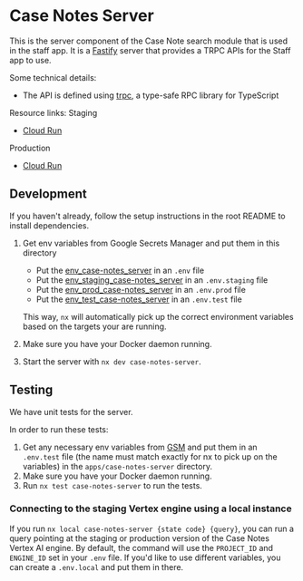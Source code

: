 # Case Notes Server

This is the server component of the Case Note search module that is used in the staff app. It is a [Fastify](https://fastify.dev/) server that provides a TRPC APIs for the Staff app to use.

Some technical details:

- The API is defined using [trpc](https://trpc.io/), a type-safe RPC library for TypeScript

Resource links:
Staging

- [Cloud Run](https://console.cloud.google.com/run/detail/us-central1/case-notes-server/metrics?project=recidiviz-dashboard-staging)

Production

- [Cloud Run](https://console.cloud.google.com/run/detail/us-central1/case-notes-server/metrics?project=recidiviz-dashboard-production)

## Development

If you haven't already, follow the setup instructions in the root README to install dependencies.

1. Get env variables from Google Secrets Manager and put them in this directory
   - Put the [env_case-notes_server](https://console.cloud.google.com/security/secret-manager/secret/env_dev_case-notes_server/versions?project=recidiviz-dashboard-staging) in an `.env` file
   - Put the [env_staging_case-notes_server](https://console.cloud.google.com/security/secret-manager/secret/env_staging_case-notes_server/versions?project=recidiviz-dashboard-staging) in an `.env.staging` file
   - Put the [env_prod_case-notes_server](https://console.cloud.google.com/security/secret-manager/secret/env_prod_case-notes_server/versions?project=recidiviz-dashboard-staging) in an `.env.prod` file
   - Put the [env_test_case-notes_server](https://console.cloud.google.com/security/secret-manager/secret/env_test_case-notes_server/versions?project=recidiviz-dashboard-staging) in an `.env.test` file

   This way, `nx` will automatically pick up the correct environment variables based on the targets your are running.

2. Make sure you have your Docker daemon running.
3. Start the server with `nx dev case-notes-server`.

## Testing

We have unit tests for the server.

In order to run these tests:

1. Get any necessary env variables from [GSM](https://console.cloud.google.com/security/secret-manager/secret/env_test_case_notes_server/versions?project=recidiviz-dashboard-staging) and put them in an `.env.test` file (the name must match exactly for nx to pick up on the variables) in the `apps/case-notes-server` directory.
2. Make sure you have your Docker daemon running.
3. Run `nx test case-notes-server` to run the tests.

### Connecting to the staging Vertex engine using a local instance

If you run `nx local case-notes-server {state code} {query}`, you can run a query pointing at the staging or production version of the Case Notes Vertex AI engine. By default, the command will use the `PROJECT_ID` and `ENGINE_ID` set in your `.env` file. If you'd like to use different variables, you can create a `.env.local` and put them in there.

